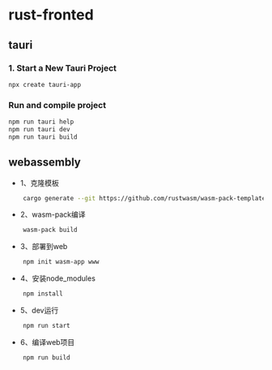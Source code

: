 # rust-fronted

## tauri

### 1. Start a New Tauri Project[​](https://tauri.studio/docs/getting-started/beginning-tutorial#1-start-a-new-tauri-project "Direct link to heading")

```
npx create tauri-app
```

### Run and compile project

```bash
npm run tauri help
npm run tauri dev
npm run tauri build
```

## webassembly

+ 1、克隆模板

```bash
    cargo generate --git https://github.com/rustwasm/wasm-pack-template
```

+ 2、wasm-pack编译

```bash
    wasm-pack build
```

+ 3、部署到web

```bash
    npm init wasm-app www
```

+ 4、安装node_modules

```bash
    npm install
```

+ 5、dev运行

```bash
    npm run start
```

+ 6、编译web项目

```bash
    npm run build
```

